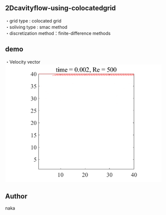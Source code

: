 ## 2Dcavityflow-using-colocatedgrid

・grid type : colocated grid  
・soliving type : smac method  
・discretization method：finite-difference methods 

## demo
・Velocity vector  
![](img/vec_re500.gif)  

## Author
naka
